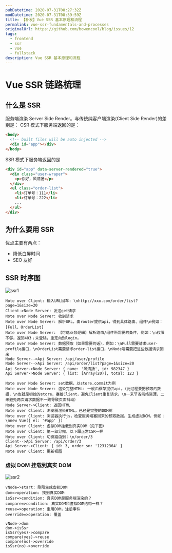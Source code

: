 ```yaml
---
pubDatetime: 2020-07-31T08:27:32Z
modDatetime: 2020-07-31T08:39:59Z
title: 【补发】Vue SSR 基本原理和流程
permalink: vue-ssr-fundamentals-and-processes
originalUrl: https://github.com/bowencool/blog/issues/12
tags:
  - frontend
  - ssr
  - vue
  - fullstack
description: Vue SSR 基本原理和流程
---
```


# Vue SSR 链路梳理

## 什么是 SSR

服务端渲染 Server Side Render。与传统纯客户端渲染(Client Side Render)的差别是：
CSR 模式下服务端返回的是：

```html
<body>
  <!-- built files will be auto injected -->
  <div id="app"></div>
</body>
```

SSR 模式下服务端返回的是

```html
<div id="app" data-server-rendered="true">
  <div class="user-wraper">
    <p>你好，风清扬</p>
  </div>
  <ul class="order-list">
    <li>订单号：111</li>
    <li>订单号：222</li>
    ...
  </ul>
</div>
```

## 为什么要用 SSR

优点主要有两点：

- 降低白屏时间
- SEO 友好

## SSR 时序图

![ssr1](https://user-images.githubusercontent.com/20217146/89017104-6002e880-d34c-11ea-952a-cd05502a5b37.jpeg)

```sequence
Note over Client: 输入URL回车: \nhttp://xxx.com/order/list?page=1&size=20
Client->Node Server: 发送get请求
Note over Node Server: 收到请求
Note over Node Server: 解析URL，由router提供api，得到具体路由、组件\n例如：[Full、OrderList]
Note over Node Server: 【可选业务逻辑】解析路由/组件所需要的条件，例如：\n权限不够，返回403；未登陆，重定向到login。
Note over Node Server: 数据预取（如果需要的话），例如：\nFull需要请求user-profile接口，\nOrderList需要请求order-list接口，\nNode端需要把这些数据请求回来
Node Server-->Api Server: /api/user/profile
Node Server-->Api Server: /api/order/list?page=1&size=20
Api Server->Node Server: { name: '风清扬', id: 982347 }
Api Server->Node Server: { list: [Array(20)], total: 123 }

Note over Node Server: set数据，以store.commit为例
Note over Node Server: 渲染完整HTML: 一般由框架提供api。（此过程要把预取的数据，\n也就是初始的store，塞给Client，避免Client重复请求，\n一来节省网络资源，二来避免两次请求数据不一致导致页面抖动）
Node Server->Client: 返回HTML
Note over Client: 浏览器渲染HTML，已经是完整的DOM树
Note over Client: 浏览器执行js，检查服务端塞回来的预取数据，生成虚拟DOM，例如：\nnew Vue({ el: '#app' })
Note over Client: 虚拟DOM挂载到真实DOM（见下图）
Note over Client: 第一部分完，以下跟正常CSR一样
Note over Client: 切换路由到：\n/order/3
Client-->Api Server: /api/order/3
Api Server->Client: { id: 3, order_sn: '12312364' }
Note over Client: 更新视图
```

### 虚拟 DOM 挂载到真实 DOM

![ssr2](https://user-images.githubusercontent.com/20217146/89017153-6e510480-d34c-11ea-9f06-e12dbafad1e4.jpeg)

```flow
vNode=>start: 刚刚生成虚拟DOM
dom=>operation: 找到真实DOM
isSsr=>condition: 真实DOM是服务端渲染的？
compare=>condition: 真实DOM和虚拟DOM结构一样？
reuse=>operation: 重用DOM，注册事件
override=>operation: 覆盖

vNode->dom
dom->isSsr
isSsr(yes)->compare
compare(yes)->reuse
compare(no)->override
isSsr(no)->override
```
